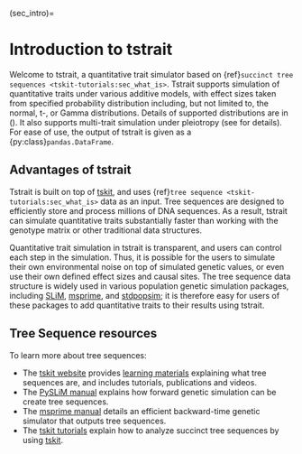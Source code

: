 (sec_intro)=

# Introduction to tstrait

Welcome to tstrait, a quantitative trait simulator based on
{ref}`succinct tree sequences <tskit-tutorials:sec_what_is>`. Tstrait supports simulation of quantitative
traits under various additive models, with effect sizes taken from specified probability distribution
including, but not limited to, the normal, t-, or Gamma distributions. Details of supported
distributions are in ([](effect_size_dist)). It also supports
multi-trait simulation under pleiotropy (see [](multi_trait) for details). For ease of use, the
output of tstrait is given as a {py:class}`pandas.DataFrame`.

## Advantages of tstrait

Tstrait is built on top of [tskit](https://tskit.dev/), and uses
{ref}`tree sequence <tskit-tutorials:sec_what_is>` data as an input. Tree sequences are designed to
efficiently store and process millions of DNA sequences. As a result, tstrait can simulate
quantitative traits substantially faster than working with the genotype matrix or other traditional
data structures.

Quantitative trait simulation in tstrait is transparent, and users can control each step in the simulation. Thus,
it is possible for the users to simulate their own environmental noise on top of simulated genetic values,
or even use their own defined effect sizes and causal sites. The tree sequence data structure is widely used in
various population genetic simulation packages, including [SLiM](https://messerlab.org/slim/),
[msprime](msprime:sec_intro), and [stdpopsim](stdpopsim:sec_introduction); it is therefore easy for
users of these packages to add quantitative traits to their results using tstrait.

## Tree Sequence resources

To learn more about tree sequences:

- The [tskit website](https://tskit.dev/) provides [learning materials](https://tskit.dev/learn/) explaining
  what tree sequences are, and includes tutorials, publications and videos.
- The [PySLiM manual](pyslim:sec_introduction) explains how forward genetic simulation can be create
  tree sequences.
- The [msprime manual](msprime:sec_intro) details an efficient backward-time genetic simulator that outputs
  tree sequences.
- The [tskit tutorials](tskit-tutorials:sec_intro) explain how to analyze succinct tree sequences
  by using [tskit](https://tskit.dev/).
